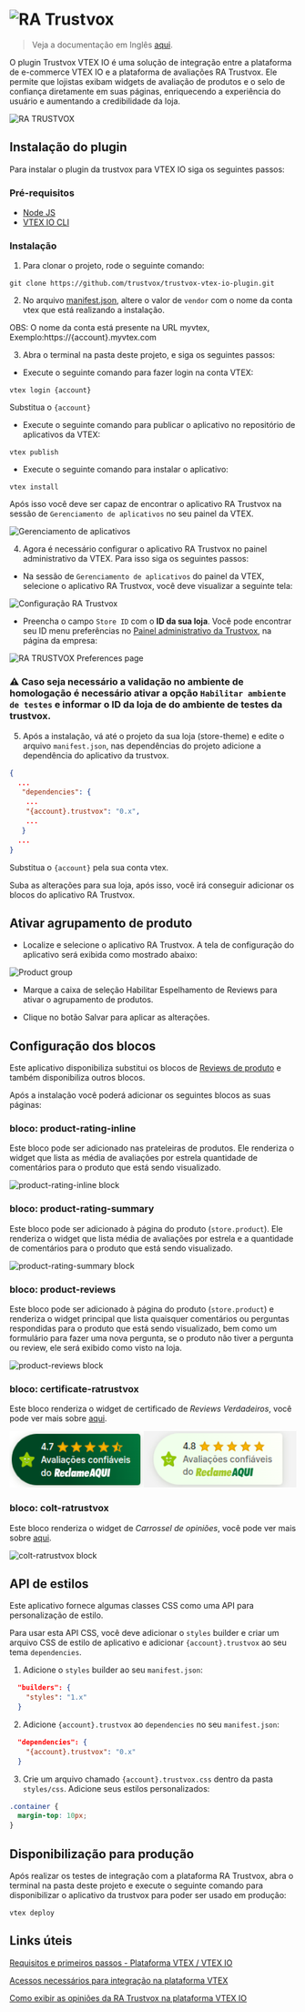 <h1>
  <img src="./docs/assets/logo-ra-trustvox.png" alt="RA Trustvox" />
</h1>

> Veja a documentação em Inglês [aqui](./docs/README_EN.md).

O plugin Trustvox VTEX IO é uma solução de integração entre a plataforma de e-commerce VTEX IO e a plataforma de avaliações RA Trustvox. Ele permite que lojistas exibam widgets de avaliação de produtos e o selo de confiança diretamente em suas páginas, enriquecendo a experiência do usuário e aumentando a credibilidade da loja. 

![RA TRUSTVOX](https://ra-trustvox.intercom-attachments-1.com/i/o/386735661/6c801ddb284eaec619f98d66/file-u9QW9ZFVbA.png)

## Instalação do plugin

Para instalar o plugin da trustvox para VTEX IO siga os seguintes passos:

### Pré-requisitos

- [Node JS](https://nodejs.org/en/download)
- [VTEX IO CLI](https://developers.vtex.com/docs/guides/vtex-io-documentation-vtex-io-cli-install)

### Instalação

1. Para clonar o projeto, rode o seguinte comando:

```
git clone https://github.com/trustvox/trustvox-vtex-io-plugin.git
```

2. No arquivo [manifest.json](./manifest.json), altere o valor de `vendor` com o nome da conta vtex que está realizando a instalação.
   
OBS: O nome da conta está presente na URL myvtex, Exemplo:https://{account}.myvtex.com

3. Abra o terminal na pasta deste projeto, e siga os seguintes passos:

- Execute o seguinte comando para fazer login na conta VTEX:
   
```
vtex login {account}
```

Substitua o `{account}`

- Execute o seguinte comando para publicar o aplicativo no repositório de aplicativos da VTEX:

```
vtex publish
```

- Execute o seguinte comando para instalar o aplicativo:

```
vtex install
```

Após isso você deve ser capaz de encontrar o aplicativo RA Trustvox na sessão de `Gerenciamento de aplicativos` no seu painel da VTEX.

![Gerenciamento de aplicativos](./docs/assets/app-management.png)

4. Agora é necessário configurar o aplicativo RA Trustvox no painel administrativo da VTEX. Para isso siga os seguintes passos:

- Na sessão de `Gerenciamento de aplicativos` do painel da VTEX, selecione o aplicativo RA Trustvox, você deve visualizar a seguinte tela:

![Configuração RA Trustvox](./docs/assets/config-ra-trustvox-vtex-io.png)

- Preencha o campo `Store ID` com o **ID da sua loja**. Você pode encontrar seu ID menu preferências no [Painel administrativo da Trustvox](https://app.trustvox.com.br/auth/login), na página da empresa:

![RA TRUSTVOX Preferences page](/docs/assets/install-preferences-page.png)

### ⚠️ Caso seja necessário a validação no ambiente de homologação é necessário ativar a opção `Habilitar ambiente de testes` e informar o ID da loja de do ambiente de testes da trustvox.

5. Após a instalação, vá até o projeto da sua loja (store-theme) e edite o arquivo `manifest.json`, nas dependências do projeto adicione a dependência do aplicativo da trustvox.

```json
{
  ...
   "dependencies": {
    ...
    "{account}.trustvox": "0.x",
    ...
   } 
  ...
}
```

Substitua o `{account}` pela sua conta vtex.

Suba as alterações para sua loja, após isso, você irá conseguir adicionar os blocos do aplicativo RA Trustvox.

## Ativar agrupamento de produto

- Localize e selecione o aplicativo RA Trustvox. A tela de configuração do aplicativo será exibida como mostrado abaixo:

![Product group](/docs/assets/product-group.png)

- Marque a caixa de seleção Habilitar Espelhamento de Reviews para ativar o agrupamento de produtos.

- Clique no botão Salvar para aplicar as alterações.

## Configuração dos blocos

Este aplicativo disponibiliza substitui os blocos de [Reviews de produto](https://github.com/vtex-apps/product-review-interfaces/tree/master/example) e também disponibiliza outros blocos.

Após a instalação você poderá adicionar os seguintes blocos as suas páginas:

### bloco: product-rating-inline

Este bloco pode ser adicionado nas prateleiras de produtos. Ele renderiza o widget que lista as média de avaliações por estrela quantidade de comentários para o produto que está sendo visualizado.

![product-rating-inline block](/docs/assets/product-rating-inline.png)

### bloco: product-rating-summary

Este bloco pode ser adicionado à página do produto (`store.product`). Ele renderiza o widget que lista média de avaliações por estrela e a quantidade de comentários para o produto que está sendo visualizado.

![product-rating-summary block](/docs/assets/product-rating-summary.png)

### bloco: product-reviews

Este bloco pode ser adicionado à página do produto (`store.product`) e renderiza o widget principal que lista quaisquer comentários ou perguntas respondidas para o produto que está sendo visualizado, bem como um formulário para fazer uma nova pergunta, se o produto não tiver a pergunta ou review, ele será exibido como visto na loja.

![product-reviews block](/docs/assets/product-reviews.png)

### bloco: certificate-ratrustvox

Este bloco renderiza o widget de certificado de *Reviews Verdadeiros*, você pode ver mais sobre [aqui](https://help.trustvox.com.br/pt-BR/articles/5551970-como-adicionar-e-exibir-o-selo-de-reviews-verdadeiros-no-seu-site).

![certificate-ratrustvox block](/docs/assets/certificate-ratrustvox.png) 

### bloco: colt-ratrustvox

Este bloco renderiza o widget de *Carrossel de opiniões*, você pode ver mais sobre [aqui](https://help.trustvox.com.br/pt-BR/articles/5557670-como-adicionar-as-opinioes-de-loja-carrossel-da-ra-trustvox-em-seu-site).

![colt-ratrustvox block](/docs/assets/colt-ratrustvox.png)

## API de estilos

Este aplicativo fornece algumas classes CSS como uma API para personalização de estilo.

Para usar esta API CSS, você deve adicionar o `styles` builder e criar um arquivo CSS de estilo de aplicativo e adicionar `{account}.trustvox` ao seu tema `dependencies`.


1. Adicione o `styles` builder ao seu `manifest.json`:

```json
  "builders": {
    "styles": "1.x"
  }
```

2. Adicione `{account}.trustvox` ao `dependencies` no seu `manifest.json`:

```json
  "dependencies": {
    "{account}.trustvox": "0.x"
  }
```

3. Crie um arquivo chamado `{account}.trustvox.css` dentro da pasta `styles/css`. Adicione seus estilos personalizados: 

```css
.container {
  margin-top: 10px;
}
```

## Disponibilização para produção

Após realizar os testes de integração com a plataforma RA Trustvox, abra o terminal na pasta deste projeto e execute o seguinte comando para disponibilizar o aplicativo da trustvox para poder ser usado em produção:

```
vtex deploy
```

## Links úteis

[Requisitos e primeiros passos - Plataforma VTEX / VTEX IO](https://help.trustvox.com.br/pt-BR/articles/5551917-requisitos-e-primeiros-passos-plataforma-vtex-vtex-io)

[Acessos necessários para integração na plataforma VTEX](https://help.trustvox.com.br/pt-BR/articles/5560780-acessos-necessarios-para-integracao-na-plataforma-vtex)

[Como exibir as opiniões da RA Trustvox na plataforma VTEX IO](https://help.trustvox.com.br/pt-BR/articles/6726517-como-exibir-as-opinioes-da-ra-trustvox-na-plataforma-vtex-io)
